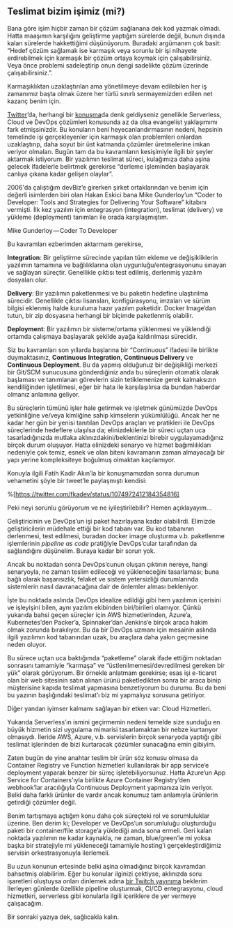 ## Teslimat bizim işimiz (mi?)

Bana göre işim hiçbir zaman bir çözüm sağlanana dek kod yazmak olmadı. Hatta maaşımın karşılığını geliştirme yaptığım sürelerde değil, bunun dışında kalan sürelerde hakkettiğimi düşünüyorum. Buradaki argümanım çok basit: “Hedef çözüm sağlamak ise karmaşık veya sorunlu bir işi nihayete erdirebilmek için karmaşık bir çözüm ortaya koymak için çalışabilirsiniz. Veya önce problemi sadeleştirip onun dengi sadelikte çözüm üzerinde çalışabilirsiniz.”.

Karmaşıklıktan uzaklaştırılan ama yönetilmeye devam edilebilen her iş zamanımız başta olmak üzere her türlü sınırlı sermayemizden edilen net kazanç benim için.

[Twitter](https://twitter.com/eserozvataf)’da, herhangi bir [konuşma](https://eser.ozvataf.com/attendences/)da denk geldiyseniz genellikle Serverless, Cloud ve DevOps çözümleri konusunda az da olsa evangelist yaklaşımımı fark etmişsinizdir. Bu konuların beni heyecanlandırmasının nedeni, hepsinin temelinde işi gerçekleyenler için karmaşık olan problemleri onlardan uzaklaştırıp, daha soyut bir üst katmanda çözümler üretmelerine imkan veriyor olmaları. Bugün tam da bu kavramların kesişimiyle ilgili bir şeyler aktarmak istiyorum. Bir yazılımın teslimat süreci, kulağımıza daha aşina gelecek ifadelerle belirtmek gerekirse “derleme işleminden başlayarak canlıya çıkana kadar gelişen olaylar”.

2006'da çalıştığım devBiz’e girerken şirket ortaklarından ve benim için değerli isimlerden biri olan Hakan Eskici bana Mike Gunderloy’un “Coder to Developer: Tools and Strategies for Delivering Your Software” kitabını vermişti. İlk kez yazılım için entegrasyon (integration), teslimat (delivery) ve yükleme (deployment) tanımları ile orada karşılaşmıştım.

Mike Gunderloy — Coder To Developer

Bu kavramları ezberimden aktarmam gerekirse,

**Integration**: Bir geliştirme sürecinde yapılan tüm ekleme ve değişikliklerin yazılımın tamamına ve bağlılıklarına olan uygunluğu/entegrasyonunu sınayan ve sağlayan süreçtir. Genellikle çıktısı test edilmiş, derlenmiş yazılım dosyaları olur.

**Delivery**: Bir yazılımın paketlenmesi ve bu paketin hedefine ulaştırılma sürecidir. Genellikle çıktısı lisansları, konfigürasyonu, imzaları ve sürüm bilgisi eklenmiş halde kuruluma hazır yazılım paketidir. Docker Image’dan tutun, bir zip dosyasına herhangi bir biçimde paketlenmiş olabilir.

**Deployment**: Bir yazılımın bir sisteme/ortama yüklenmesi ve yüklendiği ortamda çalışmaya başlayarak şekilde ayağa kaldırılması sürecidir.

Siz bu kavramları son yıllarda başlarına bir “Continuous” ifadesi ile birlikte duymaktasınız, **Continuous Integration**, **Continuous Delivery** ve **Continuous Deployment**. Bu da yapmış olduğunuz bir değişikliği merkezi bir Git/SCM sunucusuna gönderdiğiniz anda bu süreçlerin otomatik olarak başlaması ve tanımlanan görevlerin sizin tetiklemenize gerek kalmaksızın kendiliğinden işletilmesi, eğer bir hata ile karşılaşılırsa da bundan haberdar olmanız anlamına geliyor.

Bu süreçlerin tümünü işler hale getirmek ve işletmek günümüzde DevOps yetkinliğine ve/veya kimliğine sahip kimselerin yükümlülüğü. Ancak her ne kadar her gün bir yenisi tanıtılan DevOps araçları ve pratikleri ile DevOps süreçlerinde hedeflere ulaşılsa da; elinizdekilerle bir süreci uçtan uca tasarladığınızda mutlaka aklınızdakini/beklentinizi birebir uygulayamadığınız birçok durum oluşuyor. Hatta elinizdeki senaryo ve hizmet bağımlılıkları nedeniyle çok temiz, esnek ve olan biteni kavramanın zaman almayacağı bir yapı yerine kompleksiteye boğulmuş olmaktan kaçılamıyor.

Konuyla ilgili Fatih Kadir Akın’la bir konuşmamızdan sonra durumun vehametini şöyle bir tweet’le paylaşmıştı kendisi:

%[https://twitter.com/fkadev/status/1074972412184354816]

Peki neyi sorunlu görüyorum ve ne iyileştirilebilir? Hemen açıklayayım…

Geliştiricinin ve DevOps’un işi paket hazırlayana kadar olabilirdi. Elimizde geliştiricilerin müdehale ettiği bir kod tabanı var. Bu kod tabanının derlenmesi, test edilmesi, buradan docker image oluşturma v.b. paketlenme işlemlerinin *pipeline as code* pratiğiyle DevOps’cular tarafından da sağlandığını düşünelim. Buraya kadar bir sorun yok.

Ancak bu noktadan sonra DevOps’cunun oluşan çıktının nereye, hangi senaryoyla, ne zaman teslim edileceği ve yükleneceğini tasarlaması; buna bağlı olarak başarısızlık, felaket ve sistem yetersizliği durumlarında sistemlerin nasıl davranacağına dair de önlemler alması bekleniyor.

İşte bu noktada aslında DevOps idealize edildiği gibi hem yazılımın içerisini ve işleyişini bilen, aynı yazılım ekibinden biri/birileri olamıyor. Çünkü yukarıda bahsi geçen süreçler için AWS hizmetlerinden, Azure’a, Kubernetes’den Packer’a, Spinnaker’dan Jenkins’e birçok araca hakim olmak zorunda bırakılıyor. Bu da bir DevOps uzmanı için mesainin aslında ilgili yazılımın kod tabanından uzak, bu araçlara daha yakın geçmesine neden oluyor.

Bu sürece uçtan uca baktığımda “paketleme” olarak ifade ettiğim noktadan sonrasını tamamiyle “karmaşa” ve “üstlenilmemesi/devredilmesi gereken bir yük” olarak görüyorum. Bir örnekle anlatmam gerekirse; esas işi e-ticaret olan bir web sitesinin satın alınan ürünü paketledikten sonra bir araca binip müşterisine kapıda teslimat yapmasına benzetiyorum bu durumu. Bu da beni bu yazının başlığındaki teslimat’ı biz mi yapmalıyız sorusuna getiriyor.

Diğer yandan iyimser kalmamı sağlayan bir etken var: Cloud Hizmetleri.

Yukarıda Serverless’ın ismini geçirmemin nedeni temelde size sunduğu en büyük hizmetin sizi uygulama mimarisi tasarlamaktan bir nebze kurtarıyor olmasıydı. İleride AWS, Azure, v.b. servislerin birçok senaryoda yaptığı gibi teslimat işlerinden de bizi kurtaracak çözümler sunacağına emin gibiyim.

Zaten bugün de yine anahtar teslim bir ürün söz konusu olmasa da Container Registry ve Function hizmetleri kullanılarak bir app service’e deployment yaparak benzer bir süreç işletebiliyorsunuz. Hatta Azure’un App Service for Containers’ıyla birlikte Azure Container Registry’den webhook’lar aracılığıyla Continuous Deployment yapmanıza izin veriyor. Belki daha farklı ürünler de vardır ancak konumuz tam anlamıyla ürünlerin getirdiği çözümler değil.

Benim tartışmaya açtığım konu daha çok süreçteki rol ve sorumluluklar üzerine. Ben derim ki; Developer ve DevOps’un sorumluluğu oluşturduğu paketi bir container/file storage’a yüklediği anda sona ermeli. Geri kalan noktada yazılımın ne kadar kaynakla, ne zaman, blue/green’le mi yoksa başka bir stratejiyle mi yükleneceği tamamiyle hosting’i gerçekleştirdiğimiz servisin orkestrasyonuyla ilerlemeli.

Bu uzun konunun ertesinde belki aşina olmadığınız birçok kavramdan bahsetmiş olabilirim. Eğer bu konular ilginizi çektiyse, aklınızda soru işaretleri oluştuysa onları dinlemek adına [bir Twitch yayınıma](https://www.twitch.tv/laroux) beklerim İlerleyen günlerde özellikle pipeline oluşturmak, CI/CD entegrasyonu, cloud hizmetleri, serverless gibi konularla ilgili içeriklere de yer vermeye çalışacağım.

Bir sonraki yazıya dek, sağlıcakla kalın.